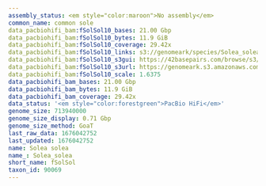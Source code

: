 ```yaml
---
assembly_status: <em style="color:maroon">No assembly</em>
common_name: common sole
data_pacbiohifi_bam:fSolSol10_bases: 21.00 Gbp
data_pacbiohifi_bam:fSolSol10_bytes: 11.9 GiB
data_pacbiohifi_bam:fSolSol10_coverage: 29.42x
data_pacbiohifi_bam:fSolSol10_links: s3://genomeark/species/Solea_solea/fSolSol10/genomic_data/pacbio_hifi/<br>
data_pacbiohifi_bam:fSolSol10_s3gui: https://42basepairs.com/browse/s3/genomeark/species/Solea_solea/fSolSol10/genomic_data/pacbio_hifi/
data_pacbiohifi_bam:fSolSol10_s3url: https://genomeark.s3.amazonaws.com/index.html?prefix=species/Solea_solea/fSolSol10/genomic_data/pacbio_hifi/
data_pacbiohifi_bam:fSolSol10_scale: 1.6375
data_pacbiohifi_bam_bases: 21.00 Gbp
data_pacbiohifi_bam_bytes: 11.9 GiB
data_pacbiohifi_bam_coverage: 29.42x
data_status: '<em style="color:forestgreen">PacBio HiFi</em>'
genome_size: 713940000
genome_size_display: 0.71 Gbp
genome_size_method: GoaT
last_raw_data: 1676042752
last_updated: 1676042752
name: Solea solea
name_: Solea_solea
short_name: fSolSol
taxon_id: 90069
---
```

